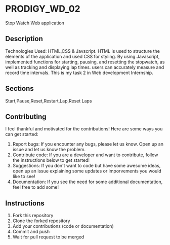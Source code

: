 # PRODIGY_WD_02
Stop Watch Web application

## Description
Technologies Used: HTML,CSS & Javscript.
HTML is used to structure the elements of the application and used CSS for styling.
By using Javascript, implemented functions for starting, pausing, and resetting the stopwatch, as well as tracking and displaying lap times.
users can accurately measure and record time intervals.
This is my task 2 in Web development Internship.

## Sections
Start,Pause,Reset,Restart,Lap,Reset Laps

## Contributing
I feel thankful and motivated for the contributions! Here are some ways you can get started:
1. Report bugs: If you encounter any bugs, please let us know. Open up an issue and let us know the problem.
2. Contribute code: If you are a developer and want to contribute, follow the instructions below to get started!
3. Suggestions: If you don't want to code but have some awesome ideas, open up an issue explaining some updates or imporvements you would like to see!
4. Documentation: If you see the need for some additional documentation, feel free to add some!

## Instructions
1. Fork this repository
2. Clone the forked repository
3. Add your contributions (code or documentation)
4. Commit and push
5. Wait for pull request to be merged
